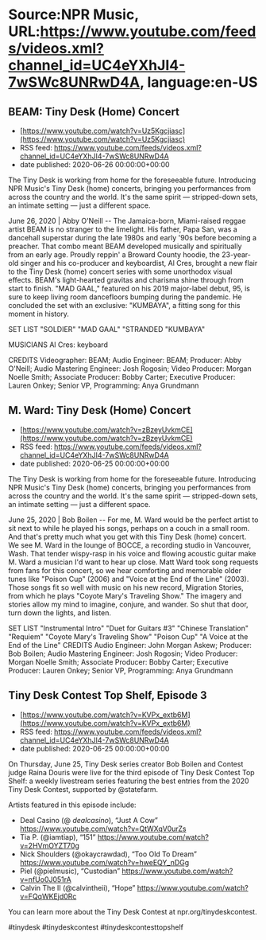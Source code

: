 # Source:NPR Music, URL:https://www.youtube.com/feeds/videos.xml?channel_id=UC4eYXhJI4-7wSWc8UNRwD4A, language:en-US

## BEAM: Tiny Desk (Home) Concert
 - [https://www.youtube.com/watch?v=Uz5Kgcjiasc](https://www.youtube.com/watch?v=Uz5Kgcjiasc)
 - RSS feed: https://www.youtube.com/feeds/videos.xml?channel_id=UC4eYXhJI4-7wSWc8UNRwD4A
 - date published: 2020-06-26 00:00:00+00:00

The Tiny Desk is working from home for the foreseeable future. Introducing NPR Music's Tiny Desk (home) concerts, bringing you performances from across the country and the world. It's the same spirit — stripped-down sets, an intimate setting — just a different space.

June 26, 2020 | Abby O'Neill -- The Jamaica-born, Miami-raised reggae artist BEAM is no stranger to the limelight. His father, Papa San, was a dancehall superstar during the late 1980s and early '90s before becoming a preacher. That combo meant BEAM developed musically and spiritually from an early age. Proudly reppin' a Broward County hoodie, the 23-year-old singer and his co-producer and keyboardist, Al Cres, brought a new flair to the Tiny Desk (home) concert series with some unorthodox visual effects. BEAM's light-hearted gravitas and charisma shine through from start to finish. "MAD GAAL," featured on his 2019 major-label debut, 95, is sure to keep living room dancefloors bumping during the pandemic. He concluded the set with an exclusive: "KUMBAYA", a fitting song for this moment in history.

SET LIST
"SOLDIER"
"MAD GAAL"
"STRANDED
"KUMBAYA"

MUSICIANS
Al Cres: keyboard

CREDITS
Videographer: BEAM; Audio Engineer: BEAM; Producer: Abby O'Neill; Audio Mastering Engineer: Josh Rogosin; Video Producer: Morgan Noelle Smith; Associate Producer: Bobby Carter; Executive Producer: Lauren Onkey; Senior VP, Programming: Anya Grundmann

## M. Ward: Tiny Desk (Home) Concert
 - [https://www.youtube.com/watch?v=zBzeyUvkmCE](https://www.youtube.com/watch?v=zBzeyUvkmCE)
 - RSS feed: https://www.youtube.com/feeds/videos.xml?channel_id=UC4eYXhJI4-7wSWc8UNRwD4A
 - date published: 2020-06-25 00:00:00+00:00

The Tiny Desk is working from home for the foreseeable future. Introducing NPR Music's Tiny Desk (home) concerts, bringing you performances from across the country and the world. It's the same spirit — stripped-down sets, an intimate setting — just a different space.

June 25, 2020 | Bob Boilen -- For me, M. Ward would be the perfect artist to sit next to while he played his songs, perhaps on a couch in a small room. And that's pretty much what you get with this Tiny Desk (home) concert. We see M. Ward in the lounge of BOCCE, a recording studio in Vancouver, Wash. That tender wispy-rasp in his voice and flowing acoustic guitar make M. Ward a musician I'd want to hear up close. Matt Ward took song requests from fans for this concert, so we hear comforting and memorable older tunes like "Poison Cup" (2006) and "Voice at the End of the Line" (2003). Those songs fit so well with music on his new record, Migration Stories, from which he plays "Coyote Mary's Traveling Show." The imagery and stories allow my mind to imagine, conjure, and wander. So shut that door, turn down the lights, and listen.

SET LIST
"Instrumental Intro"
"Duet for Guitars #3"
"Chinese Translation"
"Requiem"
"Coyote Mary's Traveling Show"
"Poison Cup"
"A Voice at the End of the Line"
CREDITS
Audio Engineer: John Morgan Askew; Producer: Bob Boilen; Audio Mastering Engineer: Josh Rogosin; Video Producer: Morgan Noelle Smith; Associate Producer: Bobby Carter; Executive Producer: Lauren Onkey; Senior VP, Programming: Anya Grundmann

## Tiny Desk Contest Top Shelf, Episode 3
 - [https://www.youtube.com/watch?v=KVPx_extb6M](https://www.youtube.com/watch?v=KVPx_extb6M)
 - RSS feed: https://www.youtube.com/feeds/videos.xml?channel_id=UC4eYXhJI4-7wSWc8UNRwD4A
 - date published: 2020-06-25 00:00:00+00:00

On Thursday, June 25, Tiny Desk series creator Bob Boilen and Contest judge Raina Douris were live for the third episode of Tiny Desk Contest Top Shelf: a weekly livestream series featuring the best entries from the 2020 Tiny Desk Contest, supported by @statefarm.

Artists featured in this episode include:
- Deal Casino (@ _dealcasino_), “Just A Cow” https://www.youtube.com/watch?v=QtWXqV0urZs 
- Tia P. (@iamtiap), “151” https://www.youtube.com/watch?v=2HVmOYZT70g
- Nick Shoulders (@okaycrawdad), “Too Old To Dream” https://www.youtube.com/watch?v=hweEQY_nDGg
- Piel (@pielmusic), “Custodian” https://www.youtube.com/watch?v=nfUo0J051rA
- Calvin The II (@calvintheii), “Hope” https://www.youtube.com/watch?v=FQqWKEjd0Rc

You can learn more about the Tiny Desk Contest at npr.org/tinydeskcontest.

#tinydesk #tinydeskcontest #tinydeskcontesttopshelf

